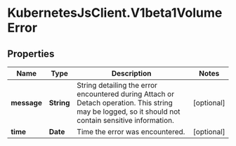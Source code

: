 # KubernetesJsClient.V1beta1VolumeError

## Properties
Name | Type | Description | Notes
------------ | ------------- | ------------- | -------------
**message** | **String** | String detailing the error encountered during Attach or Detach operation. This string may be logged, so it should not contain sensitive information. | [optional] 
**time** | **Date** | Time the error was encountered. | [optional] 


